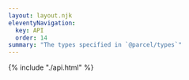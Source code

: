 ```yaml
---
layout: layout.njk
eleventyNavigation:
  key: API
  order: 14
summary: "The types specified in `@parcel/types`"
---
```


{% include "./api.html" %}
